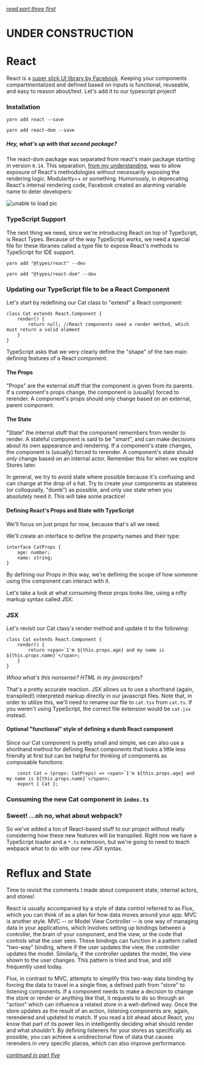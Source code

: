 *[read part three first](https://github.com/Hypaethral/javascript-projects/blob/master/environment-setup/03-typescript.md)*

# UNDER CONSTRUCTION

# React

React is a [super slick UI library by Facebook](https://facebook.github.io/react/). Keeping your components compartmentalized and defined based on inputs is functional, reuseable, and easy to reason about/test.  Let's add it to our typescript project!

### Installation

`yarn add react --save`

`yarn add react-dom --save`

##### Hey, what's up with that second package?

The react-dom package was separated from react's main package starting in version `0.14`.  This separation, [from my understanding](https://facebook.github.io/react/blog/2015/09/10/react-v0.14-rc1.html), was to allow exposure of React's methodologies without necessarily exposing the rendering logic.  Modularity++ or something. Humorously, in deprecating React's internal rendering code, Facebook created an alarming variable name to deter developers:

![unable to load pic](https://github.com/Hypaethral/javascript-projects/blob/master/environment-setup/images/secret_internals.png "oh jeez, I guess these guys don't f*** around")

### TypeScript Support

The next thing we need, since we're introducing React on top of TypeScript, is React Types.  Because of the way TypeScript works, we need a special file for these libraries called a type file to expose React's methods to TypeScript for IDE support.

`yarn add "@types/react" --dev`

`yarn add "@types/react-dom" --dev`

### Updating our TypeScript file to be a React Component

Let's start by redefining our Cat class to "extend" a React component:

```
class Cat extends React.Component {
    render() {
        return null; //React components need a render method, which must return a valid element
    }
}
```

TypeScript asks that we very clearly define the "shape" of the two main defining features of a React component:

#### The Props

"Props" are the external stuff that the component is given from its parents.  If a component's props change, the component is (usually) forced to rerender.  A component's props should *only* change based on an external, parent component.

#### The State

"State" the internal stuff that the component remembers from render to render. A stateful component is said to be "smart", and can make decisions about its own appearance and rendering.  If a component's state changes, the component is (usually) forced to rerender.  A component's state should *only* change based on an internal actor. Remember this for when we explore Stores later.

In general, we try to avoid state where possible because it's confusing and can change at the drop of a hat.  Try to create your components as stateless (or colloquially, "dumb") as possible, and only use state when you absolutely need it.  This will take some practice!


#### Defining React's Props and State with TypeScript

We'll focus on just props for now, because that's all we need.

We'll create an interface to define the property names and their type:

```
interface CatProps {
    age: number;
    name: string;
}
```

By defining our Props in this way, we're defining the scope of how someone using this component can interact with it.

Let's take a look at what consuming these props looks like, using a nifty markup syntax called JSX:

### JSX

Let's revisit our Cat class's render method and update it to the following:

```
class Cat extends React.Component {
    render() {
        return <span>`I'm ${this.props.age} and my name is ${this.props.name}`</span>;
    }
}
```

*Whoa what's this nonsense?  HTML in my javascripts?*

That's a pretty accurate reaction.  JSX allows us to use a shorthand (again, transpiled!) interpreted markup directly in our javascript files.  Note that, in order to utilize this, we'll need to rename our file to `cat.tsx` from `cat.ts`.  If you weren't using TypeScript, the correct file extension would be `cat.jsx` instead.

#### Optional "functional" style of defining a dumb React component

Since our Cat component is pretty small and simple, we can also use a shorthand method for defining React components that looks a little less friendly at first but can be helpful for thinking of components as composable functions:

```
    const Cat = (props: CatProps) => <span>`I'm ${this.props.age} and my name is ${this.props.name}`</span>;
    export { Cat };
```

### Consuming the new Cat component in `index.ts`

### Sweet!  ...oh no, what about webpack?

So we've added a ton of React-based stuff to our project without really considering how these new features will be transpiled.  Right now we have a TypeScript loader and a `*.ts` extension, but we're going to need to teach webpack what to do with our new JSX syntax.


# Reflux and State
Time to revisit the comments I made about component state, internal actors, and stores!

React is usually accompanied by a style of data control referred to as Flux, which you can think of as a plan for how data moves around your app.  MVC is another style.  MVC -- or Model View Controller -- is one way of managing data in your applications, which involves setting up bindings between a controller, the brain of your component, and the view, or the code that controls what the user sees.  These bindings can function in a pattern called "two-way" binding, where if the user updates the view, the controller updates the model.  Similarly, if the controller updates the model, the view shown to the user changes.  This pattern is tried and true, and still frequently used today.

Flux, in contrast to MVC, attempts to simplify this two-way data binding by forcing the data to travel in a single flow, a defined path from "store" to listening components.  If a component needs to make a decision to change the store or render or anything like that, it requests to do so through an "action" which can influence a related store in a well-defined way.  Once the store updates as the result of an action, listening components are, again, rerendered and updated to match.  If you read a bit ahead about React, you know that part of its power lies in intelligently deciding what should render and what shouldn't.  By defining listeners for your stores as specifically as possible, you can achieve a unidirectional flow of data that causes rerenders in very specific places, which can also improve performance.  

*[continued in part five](https://github.com/Hypaethral/javascript-projects/blob/master/environment-setup/05-additional-stuff.md)*

